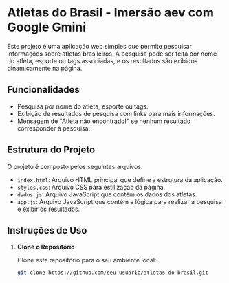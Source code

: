 # Atletas do Brasil - Imersão aev com Google Gmini

Este projeto é uma aplicação web simples que permite pesquisar informações sobre atletas brasileiros. A pesquisa pode ser feita por nome do atleta, esporte ou tags associadas, e os resultados são exibidos dinamicamente na página.

## Funcionalidades

- Pesquisa por nome do atleta, esporte ou tags.
- Exibição de resultados de pesquisa com links para mais informações.
- Mensagem de "Atleta não encontrado!" se nenhum resultado corresponder à pesquisa.

## Estrutura do Projeto

O projeto é composto pelos seguintes arquivos:

- `index.html`: Arquivo HTML principal que define a estrutura da aplicação.
- `styles.css`: Arquivo CSS para estilização da página.
- `dados.js`: Arquivo JavaScript que contém os dados dos atletas.
- `app.js`: Arquivo JavaScript que contém a lógica para realizar a pesquisa e exibir os resultados.

## Instruções de Uso

1. **Clone o Repositório**

   Clone este repositório para o seu ambiente local:

   ```bash
   git clone https://github.com/seu-usuario/atletas-do-brasil.git

